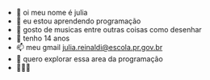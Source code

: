 - 👋 oi meu nome é julia
- 👀 eu estou aprendendo programação
- 🌱 gosto de musicas entre outras coisas como desenhar
- 💞️ tenho 14 anos
- 📫 meu gmail julia.reinaldi@escola.pr.gov.br
- 🐙 quero explorar essa area da programação
- 🐾🐬🐬
<!---
julinhaaa0/julinhaaa0 is a ✨ special ✨ repository because its `README.md` (this file) appears on your GitHub profile.
You can click the Preview link to take a look at your changes.
--->
